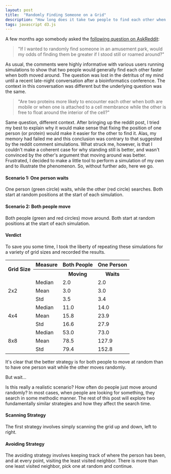 ```yaml
---
layout: post
title:  "Randomly Finding Someone on a Grid"
description: "How long does it take two people to find each other when moving, vs standing still?"
tags: javascript d3.js
---
```


<meta charset="utf-8"> 
<link rel="stylesheet" href="/css/random_finding.css">
<script src="/js/math.min.js"></script>
<script src="/js/random_finding.js"></script>

A few months ago somebody asked the [following question on
AskReddit](https://www.reddit.com/r/askscience/comments/35uljq/if_i_wanted_to_randomly_find_someone_in_an/?limit=500):

>"If I wanted to randomly find someone in an amusement park, would my odds of
>finding them be greater if I stood still or roamed around?"

As usual, the comments were highly informative with various users
running simulations to show that two people would generally find each
other faster when both moved around. The question was lost in the detritus
of my mind until a recent late-night conversation after a bioinformatics
conference. The context in this conversation was different but the underlying
question was the same. 

>"Are two proteins more likely to encounter each
>other when both are mobile or when one is attached to a cell membrance
>while the other is free to float around the interior of the cell?"

Same
question, different context. After bringing up the reddit post, I tried
my best to explain why it would make sense that fixing the position of
one person (or protein) would make it easier for the other to find it.
Alas, my memory had failed me and this conclusion was contrary to that
suggested by the reddit comment simulations. What struck me, however, 
is that I couldn't make a coherent case for why standing still is better,
and wasn't convinced by the other's argument that moving around was 
better. Frustrated, I decided to make a little tool to perform a simulation
of my own and to illustrate the phenomenon. So, without further ado, here
we go.

#### Scenario 1: One person waits ####

One person (green circle) waits, while the other (red circle) searches. Both
start at random positions at the start of each simulation.

<div id='onePersonWaits' style="width: 420px; margin-left: auto; margin-right: auto;"></div>
<script>
var onePersonWaits = randomFinding.randomFindingLinear()
.transitionDuration(100)
.strategyRunner('standing')
.strategyChaser('random')

d3.select('#onePersonWaits')
.call(onePersonWaits);
</script>

#### Scenario 2: Both people move ####

Both people (green and red circles) move around. Both start at random positions
at the start of each simulation.

<div id='bothPeopleMove' style="width: 420px; margin-left: auto; margin-right: auto;"></div>
<script>
var bothPeopleMove = randomFinding.randomFindingLinear()
.transitionDuration(100)
.strategyRunner('random')
.strategyChaser('random');

d3.select('#bothPeopleMove')
.call(bothPeopleMove)
</script>

#### Verdict ####

To save you some time, I took the liberty of repeating these simulations for a
variety of grid sizes and recorded the results.

<table width=400 align=center>
<tr>
<th rowspan=2>Grid Size</th>
<th>Measure</th>
<th>Both People</th>
<th>One Person</th>
</tr>
<tr>
<th>
<th>Moving</th>
<th>Waits</th>
</tr>


<tr>
<td rowspan=3>2x2</td>
<td>Median</td>
<td class='number-cell'>2.0</td>
<td class='number-cell'>2.0</td>
</tr>
<tr>
<td>Mean</td>
<td class='number-cell'>3.0</td>
<td class='number-cell'>3.0</td>
</tr>
<tr>
<td>Std</td>
<td class='number-cell'>3.5</td>
<td class='number-cell'>3.4</td>
</tr>

<tr>
<td rowspan=3>4x4</td>
<td>Median</td>
<td class='number-cell'>11.0</td>
<td class='number-cell'>14.0</td>
</tr>
<tr>
<td>Mean</td>
<td class='number-cell'>15.8</td>
<td class='number-cell'>23.9</td>
</tr>
<tr>
<td>Std</td>
<td class='number-cell'>16.6</td>
<td class='number-cell'>27.9</td>
</tr>

<tr>
<td rowspan=3>8x8</td>
<td>Median</td>
<td class='number-cell'>53.0</td>
<td class='number-cell'>73.0</td>
</tr>
<tr>
<td>Mean</td>
<td class='number-cell'>78.5</td>
<td class='number-cell'>127.9</td>
</tr>
<tr>
<td>Std</td>
<td class='number-cell'>79.4</td>
<td class='number-cell'>152.8</td>
</tr>

</table>

It's clear that the better strategy is for both people to move at
random than to have one person wait while the other moves randomly.


But wait... 


Is this really a realistic scenario? How often do people just
move around randomly? In most cases, when people are looking 
for something, they search in some methodic manner. The rest 
of this post will explore two fundamentally similar strategies
and how they affect the search time.

#### Scanning Strategy ####

The first strategy involves simply scanning the grid up and 
down, left to right.

<div id='scanningStrategySimple' style="width: 250px; margin-left: auto; margin-right: auto;"></div>
<script>
var scanningStrategySimple = randomFinding.randomFindingLinear()
.transitionDuration(100)
.histogramWidth(0)
.height(150)
.width(400)
.strategyRunner('standing')
.strategyChaser('scanning')
.numPointsY(4);

d3.select('#scanningStrategySimple')
.call(scanningStrategySimple);
</script>

#### Avoiding Strategy ####

The avoiding strategy involves keeping track of where
the person has been, and at every point, visiting 
the least visited neighbor. There is more than one
least visited neighbor, pick one at random and continue.

<div id='avoidingStrategySimple' style="width: 250px; margin-left: auto; margin-right: auto;"></div>
<script>
var avoidingStrategySimple = randomFinding.randomFindingLinear()
.transitionDuration(100)
.histogramWidth(0)
.height(150)
.width(400)
.strategyRunner('standing')
.strategyChaser('avoiding')
.numPointsY(4);

d3.select('#avoidingStrategySimple')
.call(avoidingStrategySimple);
</script>
